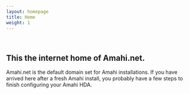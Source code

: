 ```yaml
---
layout: homepage
title: Home
weight: 1
---
```

‎
## This the internet home of **Amahi.net.**

Amahi.net is the default domain set for Amahi installations. If you have arrived here after a fresh Amahi install, you probably have a few steps to finish configuring your Amahi HDA.





